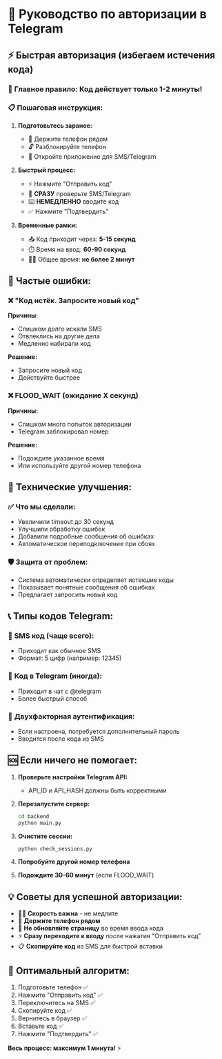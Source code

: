 # 🚀 Руководство по авторизации в Telegram

## ⚡ Быстрая авторизация (избегаем истечения кода)

### 🎯 **Главное правило:** Код действует только **1-2 минуты**!

### 📋 **Пошаговая инструкция:**

1. **Подготовьтесь заранее:**
   - 📱 Держите телефон рядом
   - 🔓 Разблокируйте телефон
   - 📨 Откройте приложение для SMS/Telegram

2. **Быстрый процесс:**
   - ⚡ Нажмите "Отправить код"
   - 👀 **СРАЗУ** проверьте SMS/Telegram
   - ⌨️ **НЕМЕДЛЕННО** вводите код
   - ✅ Нажмите "Подтвердить"

3. **Временные рамки:**
   - 📤 Код приходит через: **5-15 секунд**
   - ⏱️ Время на ввод: **60-90 секунд**
   - 🏃‍♂️ Общее время: **не более 2 минут**

## 🚫 **Частые ошибки:**

### ❌ "Код истёк. Запросите новый код"
**Причины:**
- Слишком долго искали SMS
- Отвлеклись на другие дела
- Медленно набирали код

**Решение:**
- Запросите новый код
- Действуйте быстрее

### ❌ FLOOD_WAIT (ожидание X секунд)
**Причины:**
- Слишком много попыток авторизации
- Telegram заблокировал номер

**Решение:**
- Подождите указанное время
- Или используйте другой номер телефона

## 🔧 **Технические улучшения:**

### ✅ Что мы сделали:
- Увеличили timeout до 30 секунд
- Улучшили обработку ошибок
- Добавили подробные сообщения об ошибках
- Автоматическое переподключение при сбоях

### 🛡️ **Защита от проблем:**
- Система автоматически определяет истекшие коды
- Показывает понятные сообщения об ошибках
- Предлагает запросить новый код

## 📞 **Типы кодов Telegram:**

### 📱 **SMS код** (чаще всего):
- Приходит как обычное SMS
- Формат: 5 цифр (например: 12345)

### 💬 **Код в Telegram** (иногда):
- Приходит в чат с @telegram
- Более быстрый способ

### 🔐 **Двухфакторная аутентификация:**
- Если настроена, потребуется дополнительный пароль
- Вводится после кода из SMS

## 🆘 **Если ничего не помогает:**

1. **Проверьте настройки Telegram API:**
   - API_ID и API_HASH должны быть корректными

2. **Перезапустите сервер:**
   ```bash
   cd backend
   python main.py
   ```

3. **Очистите сессии:**
   ```bash
   python check_sessions.py
   ```

4. **Попробуйте другой номер телефона**

5. **Подождите 30-60 минут** (если FLOOD_WAIT)

## 💡 **Советы для успешной авторизации:**

- 🏃‍♂️ **Скорость важна** - не медлите
- 📱 **Держите телефон рядом**
- 🔄 **Не обновляйте страницу** во время ввода кода
- ⚡ **Сразу переходите к вводу** после нажатия "Отправить код"
- 📋 **Скопируйте код** из SMS для быстрой вставки

## 🌟 **Оптимальный алгоритм:**

1. Подготовьте телефон ✅
2. Нажмите "Отправить код" ✅  
3. Переключитесь на SMS ✅
4. Скопируйте код ✅
5. Вернитесь в браузер ✅
6. Вставьте код ✅
7. Нажмите "Подтвердить" ✅

**Весь процесс: максимум 1 минута!** ⚡ 